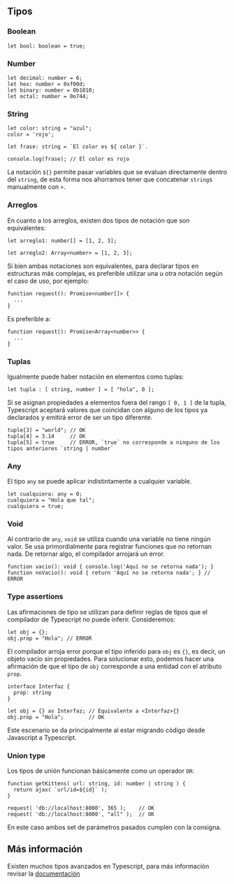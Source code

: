 ## Tipos


### Boolean

```
let bool: boolean = true;
```


### Number

```
let decimal: number = 6;
let hex: number = 0xf00d;
let binary: number = 0b1010;
let octal: number = 0o744;
```


### String

```
let color: string = "azul";
color = 'rojo';

let frase: string = `El color es ${ color }`.

console.log(frase); // El color es rojo
```

La notación `${}` permite pasar variables que se evaluan directamente dentro del `string`, de esta forma nos ahorramos tener que concatenar `string`s manualmente con `+`.


### Arreglos

En cuanto a los arreglos, existen dos tipos de notación que son equivalentes:

```
let arreglo1: number[] = [1, 2, 3];

let arreglo2: Array<number> = [1, 2, 3];
```

Si bien ambas notaciones son equivalentes, para declarar tipos en estructuras más complejas, es preferible utilizar una u otra notación según el caso de uso, por ejemplo:

```
function request(): Promise<number[]> {
  ...
}
```

Es preferible a: 

```
function request(): Promise<Array<number>> {
  ...
}
```


### Tuplas

Igualmente puede haber notación en elementos como tuplas:

```
let tupla : [ string, number ] = [ "hola", 0 ];
```

Si se asignan propiedades a elementos fuera del rango `[ 0, 1 ]` de la tupla, Typescript aceptará valores que coincidan con alguno de los tipos ya declarados y emitirá error de ser un tipo diferente.

```
tuple[3] = "world"; // OK
tupla[4] = 3.14     // OK
tupla[5] = true     // ERROR, `true` no corresponde a ninguno de los tipos anteriores `string | number`
```


### Any

El tipo `any` se puede aplicar indistintamente a cualquier variable.

```
let cualquiera: any = 0;
cualquiera = "Hola que tal";
cualquiera = true; 
```


### Void

Al contrario de `any`, `void` se utiliza cuando una variable no tiene ningún valor. Se usa primordialmente para registrar funciones que no retornan nada. De retornar algo, el compilador arrojará un error.

```
function vacio(): void { console.log('Aquí no se retorna nada'); }
function noVacio(): void { return 'Aquí no se retorna nada'; } // ERROR
```


### Type assertions

Las afirmaciones de tipo se utilizan para definir reglas de tipos que el compilador de Typescript no puede inferir. Consideremos:

```
let obj = {};
obj.prop = "Hola"; // ERROR
```

El compilador arroja error porque el tipo inferido para `obj` es `{}`, es decir, un objeto vacío sin propiedades. Para solucionar esto, podemos hacer una afirmación de que el tipo de `obj` corresponde a una entidad con el atributo `prop`. 

```
interface Interfaz {
  prop: string
}

let obj = {} as Interfaz; // Equivalente a <Interfaz>{}
obj.prop = "Hola";        // OK
```

Este escenario se da principalmente al estar migrando código desde Javascript a Typescript.


### Union type

Los tipos de unión funcionan básicamente como un operador `OR`:

```
function getKittens( url: string, id: number | string ) {
  return ajax( `url/id=${id}` );
}

request( 'db://localhost:8000', 365 );    // OK
request( 'db://localhost:8000', "all" );  // OK
```

En este caso ambos set de parámetros pasados cumplen con la consigna.


## Más información

Existen muchos tipos avanzados en Typescript, para más información revisar la [documentación](https://www.typescriptlang.org/docs/handbook/advanced-types.html)


